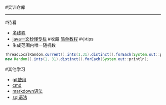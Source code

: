 #实训仓库
****
#待看
+ [多线程](https://blog.csdn.net/xlgen157387/article/details/77920497)
+ [java一文秒懂专栏](https://www.twle.cn/c/yufei/javatm/javatm-basic-executorservice.html)
#收藏
[简单教程](https://www.twle.cn)
#小tips
+ 生成范围内唯一随机数
```java
ThreadLocalRandom.current().ints(1,31).distinct().forEach(System.out::println);
new Random().ints(1, 31).distinct().forEach(System.out::println);
```
#其他学习
+ [git使用](./Other/git使用.md)
+ [cmd](./Other/cmd使用.md)
+ [markdown语法](./Other/md语法.md)
+ [sql语法](./Other/sql语法.md)